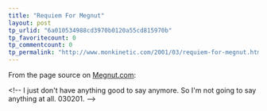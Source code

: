 ```yaml
---
title: "Requiem For Megnut"
layout: post
tp_urlid: "6a010534988cd3970b0120a55cd815970b"
tp_favoritecount: 0
tp_commentcount: 0
tp_permalink: "http://www.monkinetic.com/2001/03/requiem-for-megnut.html"
---
```

From the page source on <a href="http://www.megnut.com/">Megnut.com</a>:

&lt;!-- 
I just don&#39;t have anything good to say anymore.
So I&#39;m not going to say anything at all.
030201.
 --&gt;
